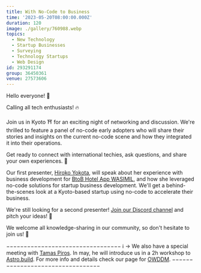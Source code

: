 ```yaml
---
title: With No-Code to Business
time: '2023-05-20T08:00:00.000Z'
duration: 120
image: ./gallery/760988.webp
topics:
  - New Technology
  - Startup Businesses
  - Surveying
  - Technology Startups
  - Web Design
id: 293291174
group: 36450361
venue: 27573606
---
```


Hello everyone! 👋

Calling all tech enthusiasts! 🔥

Join us in Kyoto ⛩️ for an exciting night of networking and discussion.
We're thrilled to feature a panel of no-code early adopters who will share their stories and insights on the current no-code scene and how they integrated it into their operations.

Get ready to connect with international techies, ask questions, and share your own experiences. 🤩

Our first presenter, [Hiroko Yokota](https://www.linkedin.com/in/hiroko-yokota-28706515a/), will speak about her experience with business development for [BtoB Hotel App WASIMIL](https://www.wasimil.com/), and how she leveraged no-code solutions for startup business development.
We'll get a behind-the-scenes look at a Kyoto-based startup using no-code to accelerate their business.

We're still looking for a second presenter! [Join our Discord channel](https://owddm.com/discord) and pitch your ideas! 🎤

We welcome all knowledge-sharing in our community, so don't hesitate to join us! 🤝

−−−−−−−−−−−−−−−−−−−−−−−−−−−−−−−−−
ℹ️ → We also have a special meeting with [Tamas Piros](https://tpiros.dev/). In may, he will introduce us in a 2h workshop to [Astro.build](https://astro.build/). For more info and details check our page for [OWDDM](https://www.meetup.com/osaka-web-designers-and-developers-meetup/).
−−−−−−−−−−−−−−−−−−−−−−−−−−−−−−−−−
